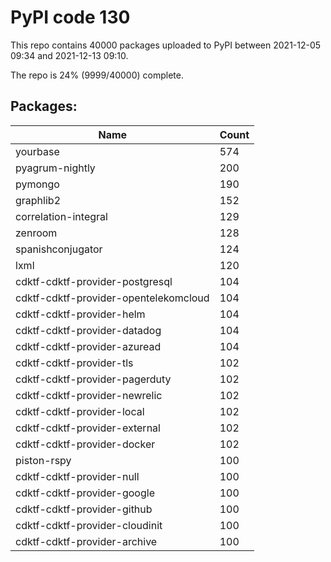 # PyPI code 130

This repo contains 40000 packages uploaded to PyPI between 
2021-12-05 09:34 and 2021-12-13 09:10.

The repo is 24% (9999/40000) complete.

## Packages:

| Name  | Count |
| ----- | ----- |
| yourbase | 574 |
| pyagrum-nightly | 200 |
| pymongo | 190 |
| graphlib2 | 152 |
| correlation-integral | 129 |
| zenroom | 128 |
| spanishconjugator | 124 |
| lxml | 120 |
| cdktf-cdktf-provider-postgresql | 104 |
| cdktf-cdktf-provider-opentelekomcloud | 104 |
| cdktf-cdktf-provider-helm | 104 |
| cdktf-cdktf-provider-datadog | 104 |
| cdktf-cdktf-provider-azuread | 104 |
| cdktf-cdktf-provider-tls | 102 |
| cdktf-cdktf-provider-pagerduty | 102 |
| cdktf-cdktf-provider-newrelic | 102 |
| cdktf-cdktf-provider-local | 102 |
| cdktf-cdktf-provider-external | 102 |
| cdktf-cdktf-provider-docker | 102 |
| piston-rspy | 100 |
| cdktf-cdktf-provider-null | 100 |
| cdktf-cdktf-provider-google | 100 |
| cdktf-cdktf-provider-github | 100 |
| cdktf-cdktf-provider-cloudinit | 100 |
| cdktf-cdktf-provider-archive | 100 |


